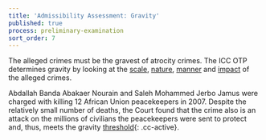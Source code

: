 ```yaml
---
title: 'Admissibility Assessment: Gravity'
published: true
process: preliminary-examination
sort_order: 7
---
```



The alleged crimes must be the gravest of atrocity crimes. The ICC OTP determines gravity by looking at the <u>scale</u>, <u>nature</u>, <u>manner</u> and <u>impact</u> of the alleged crimes.

Abdallah Banda Abakaer Nourain and Saleh Mohammed Jerbo Jamus were charged with killing 12 African Union peacekeepers in 2007. Despite the relatively small number of deaths, the Court found that the crime also is an attack on the millions of civilians the peacekeepers were sent to protect and, thus, meets the gravity [threshold](){: .cc-active}.